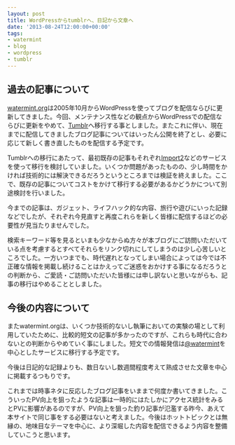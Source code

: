```yaml
---
layout: post
title: WordPressからtumblrへ、日記から文章へ
date: '2013-08-24T12:00:00+00:00'
tags:
- watermint
- blog
- wordpress
- tumblr
---
```


## 過去の記事について

[watermint.org](http://watermint.org)は2005年10月からWordPressを使ってブログを配信ならびに更新してきました。今回、メンテナンス性などの観点からWordPressでの配信ならびに更新をやめて、[Tumblr](http://tumblr.com)へ移行する事としました。またこれに伴い、現在までに配信してきましたブログ記事についてはいったん公開を終了とし、必要に応じて新しく書き直したものを配信する予定です。

Tumblrへの移行にあたって、最初既存の記事もそれぞれ[Import2](https://www.import2.com)などのサービスを使って移行を検討していました。いくつか問題があったものの、少し時間をかければ技術的には解決できるだろうというところまでは検証を終えました。ここで、既存の記事についてコストをかけて移行する必要があるかどうかについて別途検討を行いました。

今までの記事は、ガジェット、ライフハック的な内容、旅行や遊びにいった記録などでしたが、それぞれ今見直すと再度これらを新しく皆様に配信するほどの必要性が見当たりませんでした。

検索キーワード等を見るといまも少なからぬ方々が本ブログにご訪問いただいている点を考慮するとすべてそれらをリンク切れにしてしまうのは少し心苦しいところでした。一方いつまでも、時代遅れとなってしまい場合によっては今では不正確な情報を掲載し続けることはかえってご迷惑をおかけする事になるだろうとの判断から、ご愛読・ご訪問いただいた皆様には申し訳ないと思いながらも、記事の移行はやめることとしました。

## 今後の内容について

またwatermint.orgは、いくつか技術的ないし執筆においての実験の場として利用していたために、比較的短文の記事が多かったのですが、これらも時代に合わないとの判断からやめていく事にしました。短文での情報発信は[@watermint](http://twitter.com/watermint)を中心としたサービスに移行する予定です。

今後は日記的な記録よりも、数日ないし数週間程度考えて熟成させた文章を中心に掲載するつもりです。

これまでは時事ネタに反応したブログ記事をいままで何度か書いてきました。こういったPV向上を狙ったような記事は一時的にはたしかにアクセス統計をみるとPVに影響があるのですが、PV向上を狙った釣り記事が氾濫する昨今、あえて本サイトで同じ事をする必要はないと考えました。今後はホットトピックとは無縁の、地味目なテーマを中心に、より深堀した内容を配信できるよう内容を整備していこうと思います。
